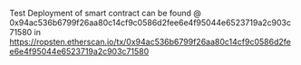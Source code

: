 Test Deployment of smart contract can be found @ 0x94ac536b6799f26aa80c14cf9c0586d2fee6e4f95044e6523719a2c903c71580 
in  https://ropsten.etherscan.io/tx/0x94ac536b6799f26aa80c14cf9c0586d2fee6e4f95044e6523719a2c903c71580
